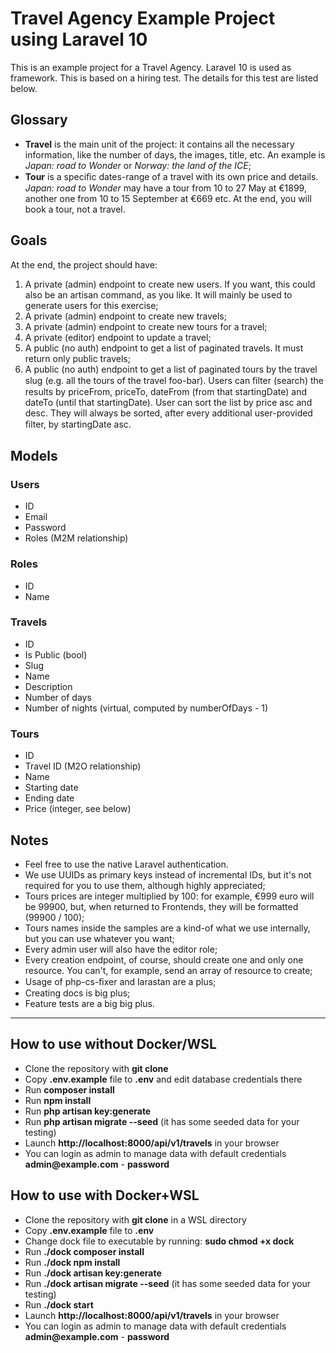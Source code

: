 # Travel Agency Example Project using Laravel 10

This is an example project for a Travel Agency. Laravel 10 is used as framework.
This is based on a hiring test. The details for this test are listed below.

## Glossary

- **Travel** is the main unit of the project: it contains all the necessary information, like the
number of days, the images, title, etc. An example is *Japan: road to Wonder* or *Norway: the land of the ICE*;
- **Tour** is a speciﬁc dates-range of a travel with its own price and details. *Japan: road to Wonder*
may have a tour from 10 to 27 May at €1899, another one from 10 to 15
September at €669 etc. At the end, you will book a tour, not a travel.

## Goals

At the end, the project should have:
1. A private (admin) endpoint to create new users. If you want, this could also be an artisan
command, as you like. It will mainly be used to generate users for this exercise;
2. A private (admin) endpoint to create new travels;
3. A private (admin) endpoint to create new tours for a travel;
4. A private (editor) endpoint to update a travel;
5. A public (no auth) endpoint to get a list of paginated travels. It must return only public
travels;
6. A public (no auth) endpoint to get a list of paginated tours by the travel slug (e.g. all the
tours of the travel foo-bar). Users can ﬁlter (search) the results by priceFrom, priceTo,
dateFrom (from that startingDate) and dateTo (until that startingDate). User can sort
the list by price asc and desc. They will always be sorted, after every additional
user-provided ﬁlter, by startingDate asc.

## Models

### Users
- ID
- Email
- Password
- Roles (M2M relationship)

### Roles
- ID
- Name

### Travels
- ID
- Is Public (bool)
- Slug
- Name
- Description
- Number of days
- Number of nights (virtual, computed by numberOfDays - 1)

### Tours
- ID
- Travel ID (M2O relationship)
- Name
- Starting date
- Ending date
- Price (integer, see below)

## Notes
- Feel free to use the native Laravel authentication.
- We use UUIDs as primary keys instead of incremental IDs, but it's not required for you to use them, although highly appreciated;
- Tours prices are integer multiplied by 100: for example, €999 euro will be 99900, but, when returned to Frontends, they will be formatted (99900 / 100);
- Tours names inside the samples are a kind-of what we use internally, but you can use whatever you want;
- Every admin user will also have the editor role;
- Every creation endpoint, of course, should create one and only one resource. You can't, for example, send an array of resource to create;
- Usage of php-cs-ﬁxer and larastan are a plus;
- Creating docs is big plus;
- Feature tests are a big big plus.


- - - - -

## How to use without Docker/WSL

- Clone the repository with __git clone__
- Copy __.env.example__ file to __.env__ and edit database credentials there
- Run __composer install__
- Run __npm install__
- Run __php artisan key:generate__
- Run __php artisan migrate --seed__ (it has some seeded data for your testing)
- Launch __http://localhost:8000/api/v1/travels__ in your browser
- You can login as admin to manage data with default credentials __admin@example.com__ - __password__

## How to use with Docker+WSL

- Clone the repository with __git clone__ in a WSL directory
- Copy __.env.example__ file to __.env__
- Change dock file to executable by running: __sudo chmod +x dock__
- Run __./dock composer install__
- Run __./dock npm install__
- Run __./dock artisan key:generate__
- Run __./dock artisan migrate --seed__ (it has some seeded data for your testing)
- Run __./dock start__
- Launch __http://localhost:8000/api/v1/travels__ in your browser
- You can login as admin to manage data with default credentials __admin@example.com__ - __password__
